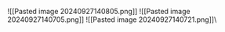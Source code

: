 ![[Pasted image 20240927140805.png]]
![[Pasted image 20240927140705.png]]
![[Pasted image 20240927140721.png]]\
